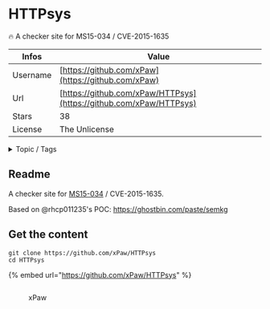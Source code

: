 # HTTPsys

🔥 A checker site for MS15-034 / CVE-2015-1635

| Infos    | Value                                                              |
| -------- | -------------------------------------------------------------------|
| Username | [https://github.com/xPaw](https://github.com/xPaw) |
| Url      | [https://github.com/xPaw/HTTPsys](https://github.com/xPaw/HTTPsys)                                               |
| Stars    | 38                                                          |
| License  | The Unlicense                                                        |

<details>

<summary>Topic / Tags</summary>

* exploit

</details>

## Readme

A checker site for [MS15-034](https://technet.microsoft.com/en-us/library/security/ms15-034.aspx) / CVE-2015-1635.

Based on @rhcp011235's POC: https://ghostbin.com/paste/semkg



## Get the content

```
git clone https://github.com/xPaw/HTTPsys
cd HTTPsys
```

{% embed url="https://github.com/xPaw/HTTPsys" %}

<figure><img src="https://avatars.githubusercontent.com/u/613331?v=4" alt=""><figcaption><p>xPaw</p></figcaption></figure>
